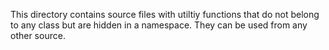 This directory contains source files with utiltiy functions that do not belong to any class but are hidden in a namespace. They can be used from any other source.
